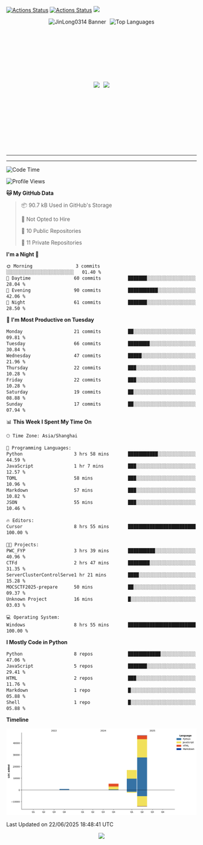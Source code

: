 [![Actions Status](https://github.com/JinLong0314/JinLong0314/workflows/wakatime-stats/badge.svg)](https://github.com/JinLong0314/JinLong0314/actions)
[![Actions Status](https://github.com/JinLong0314/JinLong0314/workflows/update-gh-activity-new/badge.svg)](https://github.com/JinLong0314/JinLong0314/actions)
![](https://visitor-badge-deno.deno.dev/JinLong0314.JinLong0314.svg)
<br>
 
<div align="center" style="display: flex; justify-content: center; align-items: center; gap: 10px;">
  <img src="https://socialify.git.ci/JinLong0314/JinLong0314/image?custom_language=Python&font=Inter&language=1&name=1&pattern=Plus" alt="JinLong0314 Banner" height="150"/>
  <img src="https://github-readme-stats.vercel.app/api/top-langs/?username=JinLong0314&hide_border=true" alt="Top Languages" height="150"/>
</div>

<br>

<div align="center" style="display: flex; justify-content: center; align-items: center; gap: 10px;">
  <img src="https://spotify-github-profile.kittinanx.com/api/view?uid=31afscsa66thkz2rxnganseg5i3a&cover_image=true&theme=default&show_offline=false&background_color=121212&interchange=true&bar_color=53b14f&bar_color_cover=true"  height="180"/>
  <img src="https://spotify-recently-played-readme.vercel.app/api?user=31afscsa66thkz2rxnganseg5i3a&count=5&width=600" height="180"/>
</div>


---

<!--START_SECTION:activity-->

<!--END_SECTION:activity-->

---

<!--START_SECTION:waka-->
![Code Time](http://img.shields.io/badge/Code%20Time-8%20hrs%2055%20mins-blue)

![Profile Views](http://img.shields.io/badge/Profile%20Views-250-blue)

**🐱 My GitHub Data** 

> 📦 90.7 kB Used in GitHub's Storage 
 > 
> 🚫 Not Opted to Hire
 > 
> 📜 10 Public Repositories 
 > 
> 🔑 11 Private Repositories 
 > 
**I'm a Night 🦉** 

```text
🌞 Morning                3 commits           ░░░░░░░░░░░░░░░░░░░░░░░░░   01.40 % 
🌆 Daytime                60 commits          ███████░░░░░░░░░░░░░░░░░░   28.04 % 
🌃 Evening                90 commits          ███████████░░░░░░░░░░░░░░   42.06 % 
🌙 Night                  61 commits          ███████░░░░░░░░░░░░░░░░░░   28.50 % 
```
📅 **I'm Most Productive on Tuesday** 

```text
Monday                   21 commits          ██░░░░░░░░░░░░░░░░░░░░░░░   09.81 % 
Tuesday                  66 commits          ████████░░░░░░░░░░░░░░░░░   30.84 % 
Wednesday                47 commits          █████░░░░░░░░░░░░░░░░░░░░   21.96 % 
Thursday                 22 commits          ███░░░░░░░░░░░░░░░░░░░░░░   10.28 % 
Friday                   22 commits          ███░░░░░░░░░░░░░░░░░░░░░░   10.28 % 
Saturday                 19 commits          ██░░░░░░░░░░░░░░░░░░░░░░░   08.88 % 
Sunday                   17 commits          ██░░░░░░░░░░░░░░░░░░░░░░░   07.94 % 
```


📊 **This Week I Spent My Time On** 

```text
🕑︎ Time Zone: Asia/Shanghai

💬 Programming Languages: 
Python                   3 hrs 58 mins       ███████████░░░░░░░░░░░░░░   44.59 % 
JavaScript               1 hr 7 mins         ███░░░░░░░░░░░░░░░░░░░░░░   12.57 % 
TOML                     58 mins             ███░░░░░░░░░░░░░░░░░░░░░░   10.96 % 
Markdown                 57 mins             ███░░░░░░░░░░░░░░░░░░░░░░   10.82 % 
JSON                     55 mins             ███░░░░░░░░░░░░░░░░░░░░░░   10.46 % 

🔥 Editors: 
Cursor                   8 hrs 55 mins       █████████████████████████   100.00 % 

🐱‍💻 Projects: 
PWC_FYP                  3 hrs 39 mins       ██████████░░░░░░░░░░░░░░░   40.96 % 
CTFd                     2 hrs 47 mins       ████████░░░░░░░░░░░░░░░░░   31.35 % 
ServerClusterControlServe1 hr 21 mins        ████░░░░░░░░░░░░░░░░░░░░░   15.28 % 
MOCSCTF2025-prepare      50 mins             ██░░░░░░░░░░░░░░░░░░░░░░░   09.37 % 
Unknown Project          16 mins             █░░░░░░░░░░░░░░░░░░░░░░░░   03.03 % 

💻 Operating System: 
Windows                  8 hrs 55 mins       █████████████████████████   100.00 % 
```

**I Mostly Code in Python** 

```text
Python                   8 repos             ████████████░░░░░░░░░░░░░   47.06 % 
JavaScript               5 repos             ███████░░░░░░░░░░░░░░░░░░   29.41 % 
HTML                     2 repos             ███░░░░░░░░░░░░░░░░░░░░░░   11.76 % 
Markdown                 1 repo              █░░░░░░░░░░░░░░░░░░░░░░░░   05.88 % 
Shell                    1 repo              █░░░░░░░░░░░░░░░░░░░░░░░░   05.88 % 
```



**Timeline**

![Lines of Code chart](https://raw.githubusercontent.com/JinLong0314/JinLong0314/master/assets/bar_graph.png)


 Last Updated on 22/06/2025 18:48:41 UTC
<!--END_SECTION:waka-->



<p align="center">
  <img src="https://capsule-render.vercel.app/api?type=waving&color=gradient&height=60&section=footer"/>
</p>
